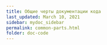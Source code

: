 ```yaml
---
title: Общие черты документации кода
last_updated: March 10, 2021
sidebar: mydoc_sidebar
permalink: common-parts.html
folder: doc-code
---
```

